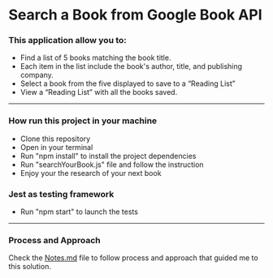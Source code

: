 # Search a Book from Google Book API

### This application allow you to:

- Find a list of 5 books matching the book title.
- Each item in the list include the book's author, title, and publishing company.
- Select a book from the five displayed to save to a “Reading List”
- View a “Reading List” with all the books saved.

---

### How run this project in your machine

- Clone this repository
- Open in your terminal
- Run "npm install" to install the project dependencies
- Run "searchYourBook.js" file and follow the instruction
- Enjoy your the research of your next book

### Jest as testing framework

- Run "npm start" to launch the tests

---

### Process and Approach

Check the [Notes.md](https://github.com/Emanuele-20/Search-A-Book-on-Google/blob/main/Notes.md) file to follow process and approach that guided me to this solution.
